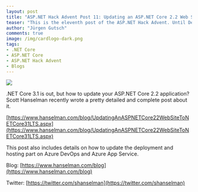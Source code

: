 ```yaml
---
layout: post
title: "ASP.NET Hack Advent Post 11: Updating an ASP.NET Core 2.2 Web Site to .NET Core 3.1"
teaser: "This is the eleventh post of the ASP.NET Hack Advent. Until December 24th I'm going to post a link to a good community resource per day and a few lines about it."
author: "Jürgen Gutsch"
comments: true
image: /img/cardlogo-dark.png
tags: 
- .NET Core
- ASP.NET Core
- ASP.NET Hack Advent
- Blogs
---
```


![]({{site.baseurl}}/img/advent/advent.jpg)

.NET Core 3.1 is out, but how to update your ASP.NET Core 2.2 application? Scott Hanselman recently wrote a pretty detailed and complete post about it.

[https://www.hanselman.com/blog/UpdatingAnASPNETCore22WebSiteToNETCore31LTS.aspx](https://www.hanselman.com/blog/UpdatingAnASPNETCore22WebSiteToNETCore31LTS.aspx)

This post also includes details on how to update the deployment and hosting part on Azure DevOps and Azure App Service.

Blog: [https://www.hanselman.com/blog](https://www.hanselman.com/blog)

Twitter: [https://twitter.com/shanselman](https://twitter.com/shanselman)